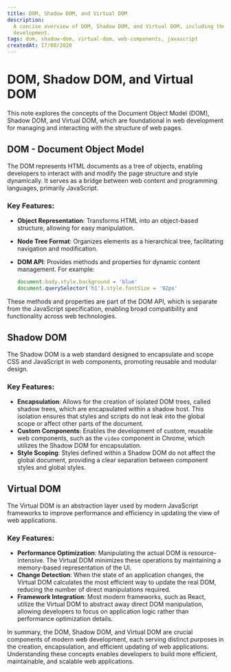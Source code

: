 ```yaml
---
title: DOM, Shadow DOM, and Virtual DOM
description:
  A concise overview of DOM, Shadow DOM, and Virtual DOM, including their characteristics and significance in web
  development.
tags: dom, shadow-dom, virtual-dom, web-components, javascript
createdAt: 17/08/2020
---
```


# DOM, Shadow DOM, and Virtual DOM

This note explores the concepts of the Document Object Model (DOM), Shadow DOM, and Virtual DOM, which are foundational
in web development for managing and interacting with the structure of web pages.

## DOM - Document Object Model

The DOM represents HTML documents as a tree of objects, enabling developers to interact with and modify the page
structure and style dynamically. It serves as a bridge between web content and programming languages, primarily
JavaScript.

### Key Features:

- **Object Representation**: Transforms HTML into an object-based structure, allowing for easy manipulation.
- **Node Tree Format**: Organizes elements as a hierarchical tree, facilitating navigation and modification.
- **DOM API**: Provides methods and properties for dynamic content management. For example:

  ```jsx
  document.body.style.background = 'blue'
  document.querySelector('h1').style.fontSize = '92px'
  ```

These methods and properties are part of the DOM API, which is separate from the JavaScript specification, enabling
broad compatibility and functionality across web technologies.

## Shadow DOM

The Shadow DOM is a web standard designed to encapsulate and scope CSS and JavaScript in web components, promoting
reusable and modular design.

### Key Features:

- **Encapsulation**: Allows for the creation of isolated DOM trees, called shadow trees, which are encapsulated within a
  shadow host. This isolation ensures that styles and scripts do not leak into the global scope or affect other parts of
  the document.
- **Custom Components**: Enables the development of custom, reusable web components, such as the `video` component in
  Chrome, which utilizes the Shadow DOM for encapsulation.
- **Style Scoping**: Styles defined within a Shadow DOM do not affect the global document, providing a clear separation
  between component styles and global styles.

## Virtual DOM

The Virtual DOM is an abstraction layer used by modern JavaScript frameworks to improve performance and efficiency in
updating the view of web applications.

### Key Features:

- **Performance Optimization**: Manipulating the actual DOM is resource-intensive. The Virtual DOM minimizes these
  operations by maintaining a memory-based representation of the UI.
- **Change Detection**: When the state of an application changes, the Virtual DOM calculates the most efficient way to
  update the real DOM, reducing the number of direct manipulations required.
- **Framework Integration**: Most modern frameworks, such as React, utilize the Virtual DOM to abstract away direct DOM
  manipulation, allowing developers to focus on application logic rather than performance optimization details.

In summary, the DOM, Shadow DOM, and Virtual DOM are crucial components of modern web development, each serving distinct
purposes in the creation, encapsulation, and efficient updating of web applications. Understanding these concepts
enables developers to build more efficient, maintainable, and scalable web applications.

